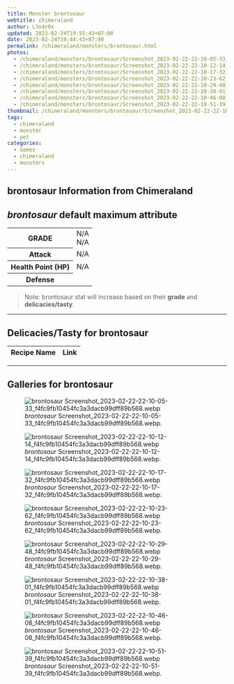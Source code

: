 ```yaml
---
title: Monster brontosaur
webtitle: chimeraland
author: L3n4r0x
updated: 2023-02-24T19:55:43+07:00
date: 2023-02-24T19:44:43+07:00
permalink: /chimeraland/monsters/brontosaur.html
photos:
  - /chimeraland/monsters/brontosaur/Screenshot_2023-02-22-22-10-05-33_f4fc9fb10454fc3a3dacb99dff89b568.webp
  - /chimeraland/monsters/brontosaur/Screenshot_2023-02-22-22-10-12-14_f4fc9fb10454fc3a3dacb99dff89b568.webp
  - /chimeraland/monsters/brontosaur/Screenshot_2023-02-22-22-10-17-32_f4fc9fb10454fc3a3dacb99dff89b568.webp
  - /chimeraland/monsters/brontosaur/Screenshot_2023-02-22-22-10-23-62_f4fc9fb10454fc3a3dacb99dff89b568.webp
  - /chimeraland/monsters/brontosaur/Screenshot_2023-02-22-22-10-29-48_f4fc9fb10454fc3a3dacb99dff89b568.webp
  - /chimeraland/monsters/brontosaur/Screenshot_2023-02-22-22-10-38-01_f4fc9fb10454fc3a3dacb99dff89b568.webp
  - /chimeraland/monsters/brontosaur/Screenshot_2023-02-22-22-10-46-08_f4fc9fb10454fc3a3dacb99dff89b568.webp
  - /chimeraland/monsters/brontosaur/Screenshot_2023-02-22-22-10-51-39_f4fc9fb10454fc3a3dacb99dff89b568.webp
thumbnail: /chimeraland/monsters/brontosaur/Screenshot_2023-02-22-22-10-05-33_f4fc9fb10454fc3a3dacb99dff89b568.webp
tags:
  - chimeraland
  - monster
  - pet
categories:
  - Games
  - chimeraland
  - monsters
---
```


<link
  rel="stylesheet"
  href="https://rawcdn.githack.com/dimaslanjaka/Web-Manajemen/870a349/css/bootstrap-5-3-0-alpha3-wrapper.css"
/>
<section id="bootstrap-wrapper">
  <div data-bs-theme="dark">
    <h2>brontosaur Information from Chimeraland</h2>
    <h2 id="attribute"><i>brontosaur</i> default maximum attribute</h2>
    <div class="row">
      <div class="col mb-2">
        <div class="card">
          <div class="card-body">
            <table>
              <tr>
                <th>GRADE</th>
                <td>N/A <br />N/A</td>
              </tr>
              <tr>
                <th>Attack</th>
                <td>N/A</td>
              </tr>
              <tr>
                <th>Health Point (HP)</th>
                <td>N/A</td>
              </tr>
              <tr>
                <th>Defense</th>
                <td></td>
              </tr>
            </table>
          </div>
        </div>
      </div>
    </div>
    <blockquote>
      Note: brontosaur stat will increase based on their <b>grade</b> and
      <b>delicacies/tasty</b>.
    </blockquote>
    <hr />
    <h2 id="delicacies">Delicacies/Tasty for brontosaur</h2>
    <div class="card">
      <div class="card-body">
        <div class="table-responsive">
          <table class="table table-striped">
            <thead>
              <tr>
                <th>Recipe Name</th>
                <th>Link</th>
              </tr>
            </thead>
            <tbody></tbody>
          </table>
        </div>
      </div>
    </div>
    <hr />
    <div id="gallery">
      <h2>Galleries for brontosaur</h2>
      <div class="row">
        <div class="col-lg-6 col-12">
          <figure>
            <img
              src="https://www.webmanajemen.com/chimeraland/monsters/brontosaur/Screenshot_2023-02-22-22-10-05-33_f4fc9fb10454fc3a3dacb99dff89b568.webp"
              alt="brontosaur Screenshot_2023-02-22-22-10-05-33_f4fc9fb10454fc3a3dacb99dff89b568.webp"
            />
            <figcaption>
              <i>brontosaur</i>
              Screenshot_2023-02-22-22-10-05-33_f4fc9fb10454fc3a3dacb99dff89b568.webp.
            </figcaption>
          </figure>
        </div>
        <div class="col-lg-6 col-12">
          <figure>
            <img
              src="https://www.webmanajemen.com/chimeraland/monsters/brontosaur/Screenshot_2023-02-22-22-10-12-14_f4fc9fb10454fc3a3dacb99dff89b568.webp"
              alt="brontosaur Screenshot_2023-02-22-22-10-12-14_f4fc9fb10454fc3a3dacb99dff89b568.webp"
            />
            <figcaption>
              <i>brontosaur</i>
              Screenshot_2023-02-22-22-10-12-14_f4fc9fb10454fc3a3dacb99dff89b568.webp.
            </figcaption>
          </figure>
        </div>
        <div class="col-lg-6 col-12">
          <figure>
            <img
              src="https://www.webmanajemen.com/chimeraland/monsters/brontosaur/Screenshot_2023-02-22-22-10-17-32_f4fc9fb10454fc3a3dacb99dff89b568.webp"
              alt="brontosaur Screenshot_2023-02-22-22-10-17-32_f4fc9fb10454fc3a3dacb99dff89b568.webp"
            />
            <figcaption>
              <i>brontosaur</i>
              Screenshot_2023-02-22-22-10-17-32_f4fc9fb10454fc3a3dacb99dff89b568.webp.
            </figcaption>
          </figure>
        </div>
        <div class="col-lg-6 col-12">
          <figure>
            <img
              src="https://www.webmanajemen.com/chimeraland/monsters/brontosaur/Screenshot_2023-02-22-22-10-23-62_f4fc9fb10454fc3a3dacb99dff89b568.webp"
              alt="brontosaur Screenshot_2023-02-22-22-10-23-62_f4fc9fb10454fc3a3dacb99dff89b568.webp"
            />
            <figcaption>
              <i>brontosaur</i>
              Screenshot_2023-02-22-22-10-23-62_f4fc9fb10454fc3a3dacb99dff89b568.webp.
            </figcaption>
          </figure>
        </div>
        <div class="col-lg-6 col-12">
          <figure>
            <img
              src="https://www.webmanajemen.com/chimeraland/monsters/brontosaur/Screenshot_2023-02-22-22-10-29-48_f4fc9fb10454fc3a3dacb99dff89b568.webp"
              alt="brontosaur Screenshot_2023-02-22-22-10-29-48_f4fc9fb10454fc3a3dacb99dff89b568.webp"
            />
            <figcaption>
              <i>brontosaur</i>
              Screenshot_2023-02-22-22-10-29-48_f4fc9fb10454fc3a3dacb99dff89b568.webp.
            </figcaption>
          </figure>
        </div>
        <div class="col-lg-6 col-12">
          <figure>
            <img
              src="https://www.webmanajemen.com/chimeraland/monsters/brontosaur/Screenshot_2023-02-22-22-10-38-01_f4fc9fb10454fc3a3dacb99dff89b568.webp"
              alt="brontosaur Screenshot_2023-02-22-22-10-38-01_f4fc9fb10454fc3a3dacb99dff89b568.webp"
            />
            <figcaption>
              <i>brontosaur</i>
              Screenshot_2023-02-22-22-10-38-01_f4fc9fb10454fc3a3dacb99dff89b568.webp.
            </figcaption>
          </figure>
        </div>
        <div class="col-lg-6 col-12">
          <figure>
            <img
              src="https://www.webmanajemen.com/chimeraland/monsters/brontosaur/Screenshot_2023-02-22-22-10-46-08_f4fc9fb10454fc3a3dacb99dff89b568.webp"
              alt="brontosaur Screenshot_2023-02-22-22-10-46-08_f4fc9fb10454fc3a3dacb99dff89b568.webp"
            />
            <figcaption>
              <i>brontosaur</i>
              Screenshot_2023-02-22-22-10-46-08_f4fc9fb10454fc3a3dacb99dff89b568.webp.
            </figcaption>
          </figure>
        </div>
        <div class="col-lg-6 col-12">
          <figure>
            <img
              src="https://www.webmanajemen.com/chimeraland/monsters/brontosaur/Screenshot_2023-02-22-22-10-51-39_f4fc9fb10454fc3a3dacb99dff89b568.webp"
              alt="brontosaur Screenshot_2023-02-22-22-10-51-39_f4fc9fb10454fc3a3dacb99dff89b568.webp"
            />
            <figcaption>
              <i>brontosaur</i>
              Screenshot_2023-02-22-22-10-51-39_f4fc9fb10454fc3a3dacb99dff89b568.webp.
            </figcaption>
          </figure>
        </div>
      </div>
    </div>
  </div>
</section>